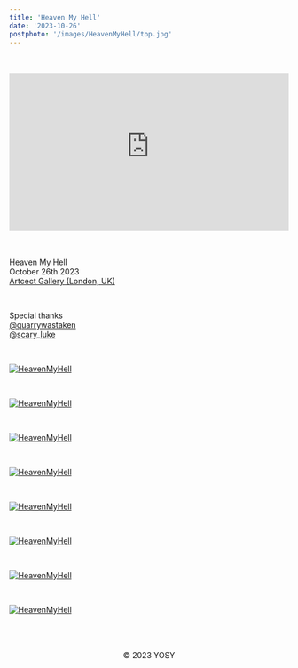 ```yaml
---
title: 'Heaven My Hell'
date: '2023-10-26'
postphoto: '/images/HeavenMyHell/top.jpg'
---
```

<br>
<br>

<div style="position:relative; padding-bottom:56.25%; height:0; overflow:hidden;" >
<iframe style="position: absolute; top: 0; left: 0; width: 100%; height: 100%;" width="560" height="315" src="https://www.youtube-nocookie.com/embed/AkeZNHVg3mE?si=fVkYdiJHVgFdQXqs" title="YouTube video player" frameborder="0" allow="accelerometer; autoplay; clipboard-write; encrypted-media; gyroscope; picture-in-picture; web-share" allowfullscreen></iframe>
</div>

<br>
<br>

Heaven My Hell<br>
October 26th 2023<br>
[Artcect Gallery (London, UK)](https://www.instagram.com/artsectgallery)<br>

<br>

Special thanks <br>
[@quarrywastaken](https://www.instagram.com/quarrywastaken/) <br>
[@scary_luke](https://www.instagram.com/scary_luke/) <br>

<br>

[![HeavenMyHell](/images/HeavenMyHell/port01.png)](https://www.instagram.com/pokaryosy/) <br>

<br>

[![HeavenMyHell](/images/HeavenMyHell/port02.png)](https://www.instagram.com/pokaryosy/) <br>

<br>

[![HeavenMyHell](/images/HeavenMyHell/01.png)](https://www.instagram.com/pokaryosy/) <br>

<br>

[![HeavenMyHell](/images/HeavenMyHell/02.png)](https://www.instagram.com/pokaryosy/) <br>

<br>

[![HeavenMyHell](/images/HeavenMyHell/03.png)](https://www.instagram.com/pokaryosy/) <br>

<br>

[![HeavenMyHell](/images/HeavenMyHell/04.png)](https://www.instagram.com/pokaryosy/) <br>

<br>

[![HeavenMyHell](/images/HeavenMyHell/05.png)](https://www.instagram.com/pokaryosy/) <br>

<br>

[![HeavenMyHell](/images/HeavenMyHell/00.jpg)](https://www.instagram.com/p/Cygqhu7r1xN/?utm_source=ig_web_copy_link&igshid=MzRlODBiNWFlZA==) <br>

<br>

<br>
<br>
<!--
#h1
##h2
###h3
####h4
#####h5
######h6
- brabra is list
**bold text**
_Italic_ or *Italic*
-->

<center>
© 2023 YOSY
</center>
<br>